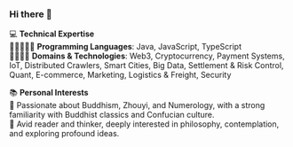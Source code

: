 ### Hi there 👋

<!--
**yuercl/yuercl** is a ✨ _special_ ✨ repository because its `README.md` (this file) appears on your GitHub profile.

Here are some ideas to get you started:

- 🔭 I’m currently working on ...
- 🌱 I’m currently learning ...
- 👯 I’m looking to collaborate on ...
- 🤔 I’m looking for help with ...
- 💬 Ask me about ...
- 📫 How to reach me: ...
- 😄 Pronouns: ...
- ⚡ Fun fact: ...
-->

💻 **Technical Expertise**  
🌟🌟🌟🌟🌟 **Programming Languages**: Java, JavaScript, TypeScript  
🌟🌟🌟🌟 **Domains & Technologies**: Web3, Cryptocurrency, Payment Systems, IoT, Distributed Crawlers, Smart Cities, Big Data, Settlement & Risk Control, Quant, E-commerce, Marketing, Logistics & Freight, Security  

📚 **Personal Interests**  
🌼 Passionate about Buddhism, Zhouyi, and Numerology, with a strong familiarity with Buddhist classics and Confucian culture.  
🧠 Avid reader and thinker, deeply interested in philosophy, contemplation, and exploring profound ideas.  
